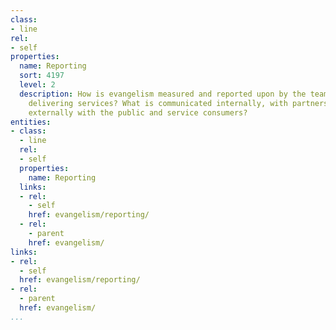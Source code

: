 ```yaml
---
class:
- line
rel:
- self
properties:
  name: Reporting
  sort: 4197
  level: 2
  description: How is evangelism measured and reported upon by the teams owning and
    delivering services? What is communicated internally, with partners, and shared
    externally with the public and service consumers?
entities:
- class:
  - line
  rel:
  - self
  properties:
    name: Reporting
  links:
  - rel:
    - self
    href: evangelism/reporting/
  - rel:
    - parent
    href: evangelism/
links:
- rel:
  - self
  href: evangelism/reporting/
- rel:
  - parent
  href: evangelism/
...
```

